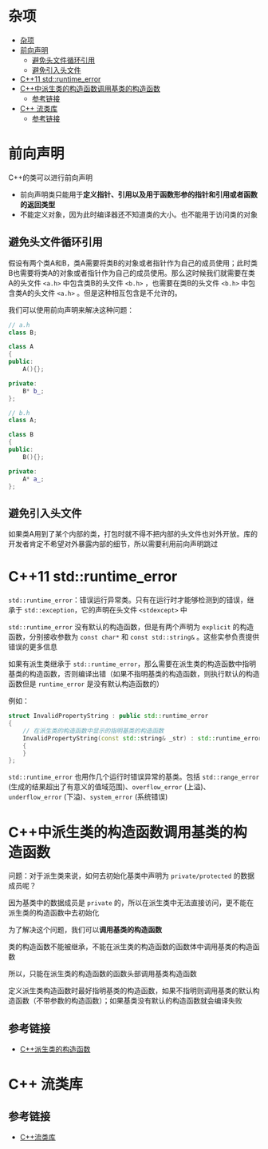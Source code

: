 # 杂项

<!-- TOC -->

- [杂项](#杂项)
- [前向声明](#前向声明)
  - [避免头文件循环引用](#避免头文件循环引用)
  - [避免引入头文件](#避免引入头文件)
- [C++11 std::runtime_error](#c11-stdruntime_error)
- [C++中派生类的构造函数调用基类的构造函数](#c中派生类的构造函数调用基类的构造函数)
  - [参考链接](#参考链接)
- [C++ 流类库](#c-流类库)
  - [参考链接](#参考链接-1)

<!-- /TOC -->


# 前向声明
C++的类可以进行前向声明
* 前向声明类只能用于**定义指针、引用以及用于函数形参的指针和引用或者函数的返回类型**  
* 不能定义对象，因为此时编译器还不知道类的大小。也不能用于访问类的对象

## 避免头文件循环引用
假设有两个类A和B，类A需要将类B的对象或者指针作为自己的成员使用；此时类B也需要将类A的对象或者指针作为自己的成员使用。那么这时候我们就需要在类A的头文件 `<a.h>` 中包含类B的头文件 `<b.h>` ，也需要在类B的头文件 `<b.h>` 中包含类A的头文件 `<a.h>` 。但是这种相互包含是不允许的。  

我们可以使用前向声明来解决这种问题：

```cpp
// a.h
class B;

class A 
{
public:
    A(){};

private:
    B* b_; 
};
```

```cpp
// b.h
class A;

class B
{
public:
    B(){};

private:
    A* a_;    
};

```

## 避免引入头文件
如果类A用到了某个内部的类，打包时就不得不把内部的头文件也对外开放。库的开发者肯定不希望对外暴露内部的细节，所以需要利用前向声明跳过

# C++11 std::runtime_error 
`std::runtime_error`：错误运行异常类。只有在运行时才能够检测到的错误，继承于 `std::exception`，它的声明在头文件 `<stdexcept>` 中  

`std::runtime_error` 没有默认的构造函数，但是有两个声明为 `explicit` 的构造函数，分别接收参数为 `const char*` 和 `const std::string&` 。这些实参负责提供错误的更多信息  

如果有派生类继承于 `std::runtime_error`，那么需要在派生类的构造函数中指明基类的构造函数，否则编译出错（如果不指明基类的构造函数，则执行默认的构造函数但是 `runtime_error` 是没有默认构造函数的）

例如：

```cpp
struct InvalidPropertyString : public std::runtime_error
{
    // 在派生类的构造函数中显示的指明基类的构造函数
    InvalidPropertyString(const std::string& _str) : std::runtime_error("invalid property string : " + _str)
    {
    }
};
```

`std::runtime_error` 也用作几个运行时错误异常的基类。包括 `std::range_error` (生成的结果超出了有意义的值域范围)、`overflow_error` (上溢)、`underflow_error` (下溢)、`system_error` (系统错误)  

# C++中派生类的构造函数调用基类的构造函数
问题：对于派生类来说，如何去初始化基类中声明为 `private/protected` 的数据成员呢？

因为基类中的数据成员是 `private` 的，所以在派生类中无法直接访问，更不能在派生类的构造函数中去初始化  

为了解决这个问题，我们可以**调用基类的构造函数**

类的构造函数不能被继承，不能在派生类的构造函数的函数体中调用基类的构造函数

所以，只能在派生类的构造函数的函数头部调用基类构造函数

定义派生类构造函数时最好指明基类的构造函数，如果不指明则调用基类的默认构造函数（不带参数的构造函数）；如果基类没有默认的构造函数就会编译失败

## 参考链接
* [C++派生类的构造函数](http://c.biancheng.net/cpp/biancheng/view/231.html)

# C++ 流类库
## 参考链接
* [C++流类库](https://www.cnblogs.com/aeolian/p/7690551.html)
